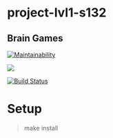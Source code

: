 # project-lvl1-s132

## Brain Games

[![Maintainability](https://api.codeclimate.com/v1/badges/161fd62178f17c07e9fc/maintainability)](https://codeclimate.com/github/Alekseyzh/project-lvl1-s132/maintainability)

<a href="https://codeclimate.com/github/Alekseyzh/project-lvl1-s132/test_coverage"><img src="https://api.codeclimate.com/v1/badges/161fd62178f17c07e9fc/test_coverage" /></a>


[![Build Status](https://travis-ci.org/Alekseyzh/project-lvl1-s132.svg?branch=master)](https://travis-ci.org/Alekseyzh/project-lvl1-s132)



# Setup

> make install
